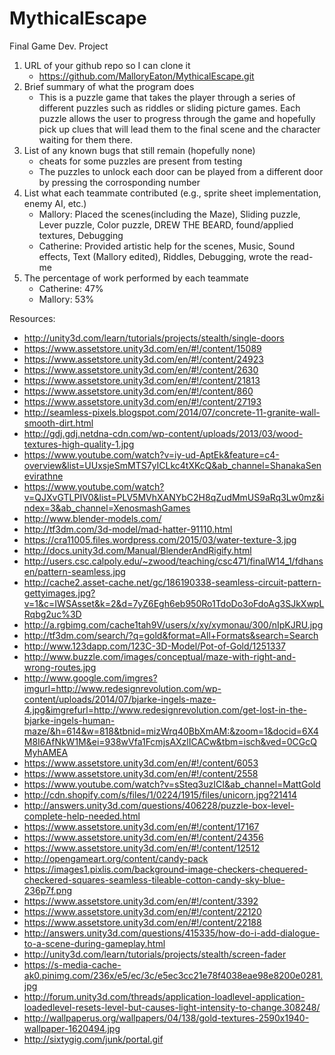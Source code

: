 # MythicalEscape
Final Game Dev. Project

1. URL of your github repo so I can clone it
    - https://github.com/MalloryEaton/MythicalEscape.git
2. Brief summary of what the program does
    - This is a puzzle game that takes the player through a series of different puzzles such as riddles or sliding picture     games. Each puzzle allows the user to progress through the game and hopefully pick up clues that will lead them to the final scene and the character waiting for them there.
3. List of any known bugs that still remain (hopefully none)
    - cheats for some puzzles are present from testing
    - The puzzles to unlock each door can be played from a different door by pressing the corrosponding number
4. List what each teammate contributed (e.g., sprite sheet implementation, enemy AI, etc.)
    - Mallory: Placed the scenes(including the Maze), Sliding puzzle, Lever puzzle, Color puzzle, DREW THE BEARD, found/applied textures, Debugging
    - Catherine: Provided artistic help for the scenes, Music, Sound effects, Text (Mallory edited), Riddles, Debugging, wrote the read-me
5. The percentage of work performed by each teammate
    - Catherine: 47%
    - Mallory: 53%

Resources:
- http://unity3d.com/learn/tutorials/projects/stealth/single-doors
- https://www.assetstore.unity3d.com/en/#!/content/15089
- https://www.assetstore.unity3d.com/en/#!/content/24923
- https://www.assetstore.unity3d.com/en/#!/content/2630
- https://www.assetstore.unity3d.com/en/#!/content/21813
- https://www.assetstore.unity3d.com/en/#!/content/860
- https://www.assetstore.unity3d.com/en/#!/content/27193
- http://seamless-pixels.blogspot.com/2014/07/concrete-11-granite-wall-smooth-dirt.html
- http://gdj.gdj.netdna-cdn.com/wp-content/uploads/2013/03/wood-textures-high-quality-1.jpg
- https://www.youtube.com/watch?v=iy-ud-AptEk&feature=c4-overview&list=UUxsjeSmMTS7yICLkc4tXKcQ&ab_channel=ShanakaSenevirathne
- https://www.youtube.com/watch?v=QJXvGTLPIV0&list=PLV5MVhXANYbC2H8qZudMmUS9aRq3Lw0mz&index=3&ab_channel=XenosmashGames
- http://www.blender-models.com/
- http://tf3dm.com/3d-model/mad-hatter-91110.html
- https://cra11005.files.wordpress.com/2015/03/water-texture-3.jpg
- http://docs.unity3d.com/Manual/BlenderAndRigify.html
- http://users.csc.calpoly.edu/~zwood/teaching/csc471/finalW14_1/fdhansen/pattern-seamless.jpg
- http://cache2.asset-cache.net/gc/186190338-seamless-circuit-pattern-gettyimages.jpg?v=1&c=IWSAsset&k=2&d=7yZ6Egh6eb950Ro1TdoDo3oFdoAg3SJkXwpLRqbg2uc%3D
- http://a.rgbimg.com/cache1tah9V/users/x/xy/xymonau/300/nIpKJRU.jpg
- http://tf3dm.com/search/?q=gold&format=All+Formats&search=Search
- http://www.123dapp.com/123C-3D-Model/Pot-of-Gold/1251337
- http://www.buzzle.com/images/conceptual/maze-with-right-and-wrong-routes.jpg
- http://www.google.com/imgres?imgurl=http://www.redesignrevolution.com/wp-content/uploads/2014/07/bjarke-ingels-maze-4.jpg&imgrefurl=http://www.redesignrevolution.com/get-lost-in-the-bjarke-ingels-human-maze/&h=614&w=818&tbnid=mizWrq40BbXmAM:&zoom=1&docid=6X4M8I6AfNkW1M&ei=938wVfa1FcmjsAXzlICACw&tbm=isch&ved=0CGcQMyhAMEA
- https://www.assetstore.unity3d.com/en/#!/content/6053
- https://www.assetstore.unity3d.com/en/#!/content/2558
- https://www.youtube.com/watch?v=sSteq3uzICI&ab_channel=MattGold
- http://cdn.shopify.com/s/files/1/0224/1915/files/unicorn.jpg?21414
- http://answers.unity3d.com/questions/406228/puzzle-box-level-complete-help-needed.html
- https://www.assetstore.unity3d.com/en/#!/content/17167
- https://www.assetstore.unity3d.com/en/#!/content/24356
- https://www.assetstore.unity3d.com/en/#!/content/12512
- http://opengameart.org/content/candy-pack
- https://images1.pixlis.com/background-image-checkers-chequered-checkered-squares-seamless-tileable-cotton-candy-sky-blue-236p7f.png
- https://www.assetstore.unity3d.com/en/#!/content/3392
- https://www.assetstore.unity3d.com/en/#!/content/22120
- https://www.assetstore.unity3d.com/en/#!/content/22188
- http://answers.unity3d.com/questions/415335/how-do-i-add-dialogue-to-a-scene-during-gameplay.html
- http://unity3d.com/learn/tutorials/projects/stealth/screen-fader
- https://s-media-cache-ak0.pinimg.com/236x/e5/ec/3c/e5ec3cc21e78f4038eae98e8200e0281.jpg
- http://forum.unity3d.com/threads/application-loadlevel-application-loadedlevel-resets-level-but-causes-light-intensity-to-change.308248/
- http://wallpaperus.org/wallpapers/04/138/gold-textures-2590x1940-wallpaper-1620494.jpg
- http://sixtygig.com/junk/portal.gif
